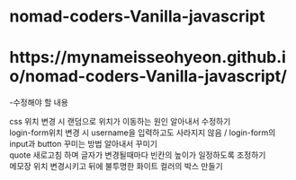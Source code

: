 # nomad-coders-Vanilla-javascript

<h1>https://mynameisseohyeon.github.io/nomad-coders-Vanilla-javascript/</h1>

-수정해야 할 내용 

css 위치 변경 시 랜덤으로 위치가 이동하는 원인 알아내서 수정하기<br>
login-form위치 변경 시 username을 입력하고도 사라지지 않음 / login-form의 input과 button 꾸미는 방법 알아내서 꾸미기<br>
quote 새로고침 하며 글자가 변경될때마다 빈칸의 높이가 일정하도록 조정하기<br>
메모장 위치 변경시키고 뒤에 불투명한 화이트 컬러의 박스 만들기<br>

